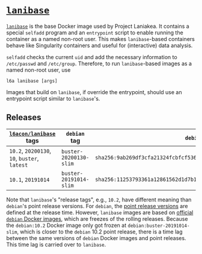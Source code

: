 # [`lanibase`][1]

[`lanibase`][1] is the base Docker image used by Project Laniakea.
It contains a special `selfadd` program and an `entrypoint` script to
enable running the container as a named non-root user.
This makes `lanibase`-based containers behave like Singularity
containers and useful for (interactive) data analysis.

`selfadd` checks the current `uid` and add the necessary information
to `/etc/passwd` and `/etc/group`.
Therefore, to run `lanibase`-based images as a named non-root user,
use

    l6a lanibase [args]

Images that build on `lanibase`, if override the entrypoint, should
use an entrypoint script similar to `lanibase`'s.

## Releases

[`l6acon/lanibase`][1] tags | `debian` tag | `debian` digest
--- | --- | ---
`10.2`, `20200130`, `10`, `buster`, `latest` | `buster-20200130-slim` | `sha256:9ab269df3cfa21324fcbfcf5366722d99d77ab480a8cbb0727612f7ea4e6ae27`
`10.1`, `20191014`                           | `buster-20191014-slim` | `sha256:11253793361a12861562d1d7b15b8b7e25ac30dd631e3d206ed1ca969bf97b7d`

Note that `lanibase`'s "release tags", e.g., `10.2`, have different
meaning than `debian`'s point release versions.
For `debian`, the
[point release versions](https://wiki.debian.org/DebianReleases/PointReleases)
are defined at the release time.
However, `lanibase` images are based on
[official `debian` Docker images](https://hub.docker.com/_/debian),
which are freezes of the rolling releases.
Because the `debian:10.2` Docker image only got frozen at
`debian:buster-20191014-slim`, which is closer to the `debian` 10.2
point release, there is a time lag between the same versions of
`debian` Docker images and point releases.
This time lag is carried over to `lanibase`.

[1]: https://hub.docker.com/repository/docker/l6acon/lanibase
